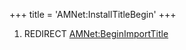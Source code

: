+++
title = 'AMNet:InstallTitleBegin'
+++

1.  REDIRECT [AMNet:BeginImportTitle](AMNet:BeginImportTitle "wikilink")
